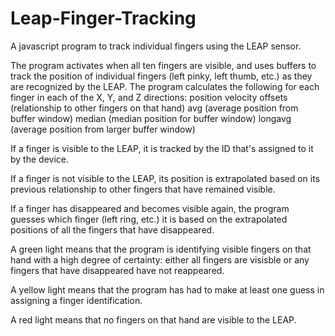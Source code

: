 Leap-Finger-Tracking
====================

A javascript program to track individual fingers using the LEAP sensor.

The program activates when all ten fingers are visible, and uses buffers to track the position of individual fingers (left pinky, left thumb, etc.) as they are recognized by the LEAP.
The program calculates the following for each finger in each of the X, Y, and Z directions: 
position
velocity
offsets (relationship to other fingers on that hand) 
avg (average position from buffer window)
median (median position for buffer window) 
longavg (average position from larger buffer window)

If a finger is visible to the LEAP, it is tracked by the ID that's assigned to it by the device.

If a finger is not visible to the LEAP, its position is extrapolated based on its previous relationship to other fingers that have remained visible.

If a finger has disappeared and becomes visible again, the program guesses which finger (left ring, etc.) it is based on the extrapolated positions of all the fingers that have disappeared.

A green light means that the program is identifying visible fingers on that hand with a high degree of certainty: either all fingers are visisble or any fingers that have disappeared have not reappeared.

A yellow light means that the program has had to make at least one guess in assigning a finger identification.

A red light means that no fingers on that hand are visible to the LEAP.

